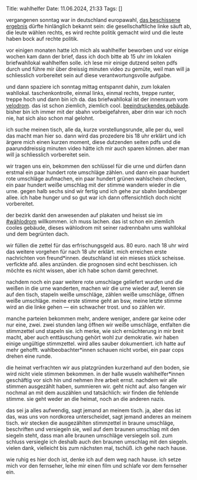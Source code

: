 Title: wahlhelfer
Date: 11.06.2024, 21:33
Tags: []

vergangenen sonntag war in deutschland europawahl, [das beschissene ergebnis][tagesschau-wahl] dürfte hinlänglich bekannt sein: die gesellschaftliche linke säuft ab, die leute wählen rechts, es wird rechte politik gemacht wird und die leute haben bock auf rechte politik.

vor einigen monaten hatte ich mich als wahlhelfer beworben und vor einige wochen kam dann der brief, dass ich doch bitte ab 15 uhr im lokalen briefwahllokal wahlhelfen solle. ich lese mir einige dutzend seiten pdfs durch und führe mir über dreissig minuten video zu gemüte, weil man will ja schliesslich vorbereitet sein auf diese verantwortungsvolle aufgabe.

und dann spaziere ich sonntag mittag entspannt dahin, zum lokalen wahllokal. taschenkontrolle, einmal links, einmal rechts, treppe runter, treppe hoch und dann bin ich da. das briefwahllokal ist der innenraum vom [velodrom][wiki-velodrom]. das ist schon ziemlich, ziemlich cool. [beeindruckendes gebäude][mastodon-velodrom]. bisher bin ich immer mit der sbahn vorbeigefahren, aber drin war ich noch nie, hat sich also schon mal gelohnt.

ich suche meinen tisch, alle da, kurze vorstellungsrunde, alle per du, weil das macht man hier so. dann wird das prozedere bis 18 uhr erklärt und ich ärgere mich einen kurzen moment, diese dutzenden seiten pdfs und die paarunddreissig minuten video hätte ich mir auch sparen können. aber man will ja schliesslich vorbereitet sein.

wir tragen uns ein, bekommen den schlüssel für die urne und dürfen dann erstmal ein paar hundert rote umschläge zählen. und dann ein paar hundert rote umschläge aufmachen, ein paar hundert grünen wahlschein checken, ein paar hundert weiße umschlag mit der stimme wandern wieder in die urne. gegen halb sechs sind wir fertig und ich gehe zur sbahn landsberger allee. ich habe hunger und so gut war ich dann offensichtlich doch nicht vorbereitet.

der bezirk dankt den anwesenden auf plakaten und heisst sie im [#wählodrom][waehlodrom] willkommen. ich muss lachen. das ist schon ein ziemlich cooles gebäude, dieses wählodrom mit seiner radrennbahn ums wahllokal und dem begrünten dach.

wir füllen die zettel für das erfrischungsgeld aus. 80 euro. nach 18 uhr wird das weitere vorgehen für nach 18 uhr erklärt. mich erreichen erste nachrichten von freund\*innen. deutschland ist ein mieses stück scheisse. verfickte afd. alles anzünden. die prognosen sind echt beschissen. ich möchte es nicht wissen, aber ich habe schon damit gerechnet.

nachdem noch ein paar weitere rote umschlage geliefert wurden und die weißen in die urne wanderten, machen wir die urne wieder auf, leeren sie auf den tisch, stapeln weiße umschläge, zählen weiße umschläge, öffnen weiße umschläge. meine erste stimme geht an bsw, meine letzte stimme wird an die linke gehen — ein schwacher trost. und so zählen wir.

manche parteien bekommen mehr, andere weniger, andere gar keine oder nur eine, zwei. zwei stunden lang öffnen wir weiße umschläge, entfalten die stimmzettel und stapeln sie. ich merke, wie sich ernüchterung in mir breit macht, aber auch enttäuschung gehört wohl zur demokratie. wir haben einige ungültige stimmzettel. wird alles sauber dokumentiert. ich hatte auf mehr gehofft. wahlbeobachter\*innen schauen nicht vorbei, ein paar cops drehen eine runde.

die heimat verfrachten wir aus platzgründen kurzerhand auf den boden, sie wird nicht viele stimmen bekommen. in der halle wuseln wahlhelfer\*innen geschäftig vor sich hin und nehmen ihre arbeit ernst. nachdem wir alle stimmen ausgezählt haben, summieren wir. geht nicht auf. also fangen wir nochmal an mit dem auszählen und tatsächlich: wir finden die fehlende stimme. sie geht weder an die heimat, noch an die anderen nazis.

das sei ja alles aufwendig, sagt jemand an meinem tisch. ja, aber das ist das, was uns von nordkorea unterscheidet, sagt jemand anderes an meinem tisch. wir stecken die ausgezählten stimmzettel in braune umschläge, beschriften und versiegeln sie, weil auf dem braunen umschlag mit den siegeln steht, dass man alle braunen umschläge versiegeln soll. zum schluss versiegle ich deshalb auch den braunen umschlag mit den siegeln. vielen dank, vielleicht bis zum nächsten mal, tschüß. ich gehe nach hause.

wie ruhig es hier doch ist, denke ich auf dem weg nach hause. ich setze mich vor den fernseher, leihe mir einen film und schlafe vor dem fernseher ein.

[tagesschau-wahl]: https://www.tagesschau.de/wahl/archiv/2024-06-09-EP-DE/index.shtml
[wiki-velodrom]: https://de.wikipedia.org/wiki/Velodrom_(Berlin)
[mastodon-velodrom]: https://chaos.social/@zeitschlag/112588297631834626
[waehlodrom]: https://chaos.social/@zeitschlag/112588349747420504
